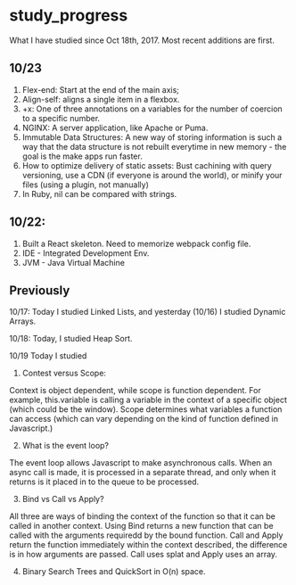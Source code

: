 # study_progress
What I have studied since Oct 18th, 2017. Most recent additions are first.

## 10/23

1. Flex-end: Start at the end of the main axis;
2. Align-self: aligns a single item in a flexbox.
3. +x: One of three annotations on a variables for the number of coercion to a specific number.
4. NGINX: A server application, like Apache or Puma.
5. Immutable Data Structures: A new way of storing information is such a way that the data structure is not rebuilt everytime    in new memory - the goal is the make apps run faster. 
6. How to optimize delivery of static assets: Bust cachining with query versioning, use a CDN (if everyone is around the world), or minify your files (using a plugin, not manually)
7. In Ruby, nil can be compared with strings.

## 10/22: 
1. Built a React skeleton. Need to memorize webpack config file. 
2. IDE - Integrated Development Env.
3. JVM - Java Virtual Machine

## Previously 

10/17:
Today I studied Linked Lists, and yesterday (10/16) I studied Dynamic Arrays. 

10/18:
Today, I studied Heap Sort.

10/19
Today I studied 
  1.  Contest versus Scope: 
  
  Context is object dependent, while scope is function dependent. For example, this.variable is calling a variable in the context of a specific object (which could be the window). Scope determines what variables a function can access (which can vary depending on the kind of function defined in Javascript.)
  
  2. What is the event loop?
  
  The event loop allows Javascript to make asynchronous calls. When an async call is made, it is processed in a separate thread, and only when it returns is it placed in to the queue to be processed.
  
  3. Bind vs Call vs Apply? 
  
  All three are ways of binding the context of the function so that it can be called in another context. Using Bind returns a new function that can be called with the arguments requiredd by the bound function. Call and Apply return the function immediately within the context described, the difference is in how arguments are passed. Call uses splat and Apply uses an array. 
  
  4. Binary Search Trees and QuickSort in O(n) space. 
  
 
